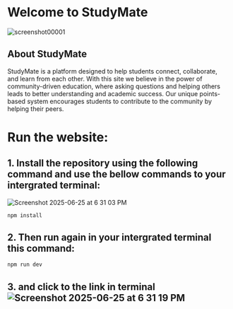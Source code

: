 # Welcome to StudyMate
![screenshot00001](https://github.com/user-attachments/assets/ef36c336-60b2-44f1-a7c8-40256d6beebb)


## About StudyMate

StudyMate is a platform designed to help students connect, collaborate, and learn from each other. With this site we believe in the power of community-driven education, where asking questions and helping others leads to better understanding and academic success.
Our unique points-based system encourages students to contribute to the community by helping their peers.

# Run the website:


## 1. Install the repository using the following command and use the bellow commands to your intergrated terminal:

![Screenshot 2025-06-25 at 6 31 03 PM](https://github.com/user-attachments/assets/77adf2eb-3d28-45d0-8b28-b2911f30cf45)


```sh
npm install
```



## 2. Then run again in your intergrated terminal this command:

```sh
npm run dev
```




## 3. and click to the link in terminal![Screenshot 2025-06-25 at 6 31 19 PM](https://github.com/user-attachments/assets/b1e19e0f-f88d-493d-b5e9-39d0418955c5)
